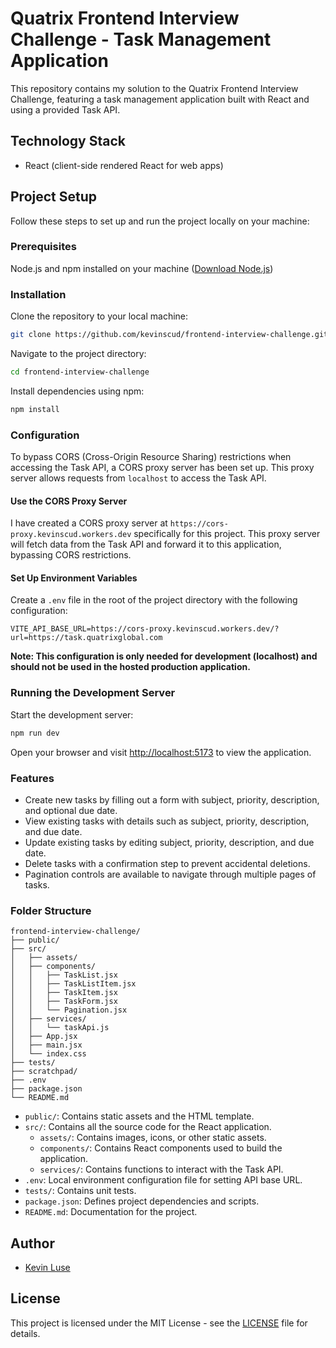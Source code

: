 # Quatrix Frontend Interview Challenge - Task Management Application

This repository contains my solution to the Quatrix Frontend Interview Challenge, featuring a task management application built with React and using a provided Task API.

## Technology Stack

- React (client-side rendered React for web apps)

## Project Setup

Follow these steps to set up and run the project locally on your machine:

### Prerequisites

Node.js and npm installed on your machine ([Download Node.js](https://nodejs.org/))

### Installation

Clone the repository to your local machine:

```bash
git clone https://github.com/kevinscud/frontend-interview-challenge.git
```

Navigate to the project directory:

```bash
cd frontend-interview-challenge
```

Install dependencies using npm:

```bash
npm install
```

### Configuration

To bypass CORS (Cross-Origin Resource Sharing) restrictions when accessing the Task API, a CORS proxy
server has been set up. This proxy server allows requests from `localhost` to access the Task API.

#### **Use the CORS Proxy Server**

I have created a CORS proxy server at `https://cors-proxy.kevinscud.workers.dev` specifically for this project. This proxy server will fetch data from the Task API and forward it to this application, bypassing CORS restrictions.

#### **Set Up Environment Variables**

Create a `.env` file in the root of the project directory with the following configuration:

```plaintext
VITE_API_BASE_URL=https://cors-proxy.kevinscud.workers.dev/?url=https://task.quatrixglobal.com
```

**Note: This configuration is only needed for development (localhost) and should not be used in the hosted production application.**

### Running the Development Server

Start the development server:

```bash
npm run dev
```

Open your browser and visit [http://localhost:5173](http://localhost:5173) to view the application.

### Features

- Create new tasks by filling out a form with subject, priority, description, and optional due date.
- View existing tasks with details such as subject, priority, description, and due date.
- Update existing tasks by editing subject, priority, description, and due date.
- Delete tasks with a confirmation step to prevent accidental deletions.
- Pagination controls are available to navigate through multiple pages of tasks.

### Folder Structure

```plaintext
frontend-interview-challenge/
├── public/
├── src/
│   ├── assets/
│   ├── components/
│   │   ├── TaskList.jsx
│   │   ├── TaskListItem.jsx
│   │   ├── TaskItem.jsx
│   │   ├── TaskForm.jsx
│   │   └── Pagination.jsx
│   ├── services/
│   │   └── taskApi.js
│   ├── App.jsx
│   ├── main.jsx
│   └── index.css
├── tests/
├── scratchpad/
├── .env
├── package.json
└── README.md
```

- `public/`: Contains static assets and the HTML template.
- `src/`: Contains all the source code for the React application.
  - `assets/`: Contains images, icons, or other static assets.
  - `components/`: Contains React components used to build the application.
  - `services/`: Contains functions to interact with the Task API.
- `.env`: Local environment configuration file for setting API base URL.
- `tests/`: Contains unit tests.
- `package.json`: Defines project dependencies and scripts.
- `README.md`: Documentation for the project.

## Author

- [Kevin Luse](https://github.com/kevinscud)

## License

This project is licensed under the MIT License - see the [LICENSE](LICENSE) file for details.
